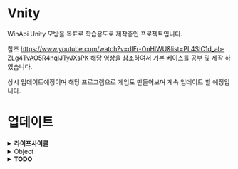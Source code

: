 # Vnity
WinApi Unity 모방을 목표로 학습용도로 제작중인 프로젝트입니다.

참조
https://www.youtube.com/watch?v=dlFr-OnHlWU&list=PL4SIC1d_ab-ZLg4TvAO5R4nqlJTyJXsPK
해당 영상을 참조하여서 기본 베이스를 공부 및 제작 하였습니다.

상시 업데이트예정이며 해당 프로그램으로 게임도 만들어보며 계속 업데이트 할 예정입니다.

# 업데이트
<details>
  <summary><b>라이프사이클</b></summary>
현재사이클<br/><br/>
ManagerUpdate(Input, Time, Camera)<br/>
SceneUpdate(Objcet Awake)<br/>
SceneUpdate(Objcet Start))<br/>
SceneUpdate(Objcet Update))<br/>
Collistion, Rigidbody)<br/>
UI)<br/>
Render)<br/>
Event(CreateObject ,Destroy, SceneChange))<br/>
</details>

<details>
  <summary>Object</summary>
  1. DonDestroy 추가
    a. 씬이동시 파괴 안되도록 제작
    b. 내부 DieEvent로는 오브젝트가 파괴
</details>

<details>
  <summary><b>TODO</b></summary>
  코루틴
</details>
